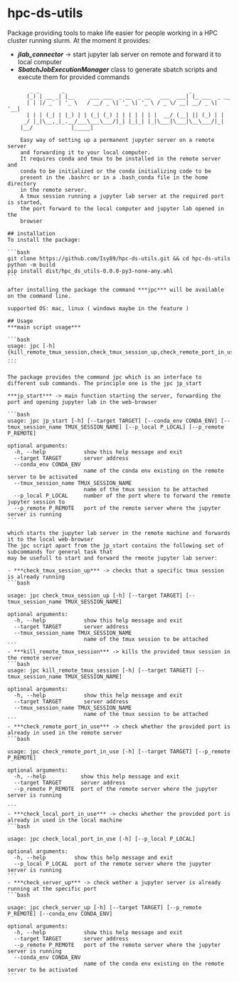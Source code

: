 # hpc-ds-utils
Package providing tools to make life easier for people working in a HPC
cluster running slurm.
At the moment it provides:

- ***jlab_connector*** -> start jupyter lab server on remote and forward it to local computer
- ***SbatchJobExecutionManager*** class to generate sbatch scripts and execute them for provided commands

````
       _ _       _                                       _             
      (_) | __ _| |__     ___ ___  _ __  _ __   ___  ___| |_ ___  _ __ 
      | | |/ _` | '_ \   / __/ _ \| '_ \| '_ \ / _ \/ __| __/ _ \| '__|
      | | | (_| | |_) | | (_| (_) | | | | | | |  __/ (__| || (_) | |   
     _/ |_|\__,_|_.__/___\___\___/|_| |_|_| |_|\___|\___|\__\___/|_|   
    |__/            |_____|                                                                                       

    Easy way of setting up a permanent jupyter server on a remote server
    and forwarding it to your local computer.
    It requires conda and tmux to be installed in the remote server and
    conda to be initialized or the conda initializing code to be
    present in the .bashrc or in a .bash_conda file in the home directory
    in the remote server.
    A tmux session running a jupyter lab server at the required port is started, 
    the port forward to the local computer and jupyter lab opened in the
    browser

## installation
To install the package:

```bash
git clone https://github.com/Isy89/hpc-ds-utils.git && cd hpc-ds-utils
python -m build
pip install dist/hpc_ds_utils-0.0.0-py3-none-any.whl
```

after installing the package the command ***jpc*** will be available on the command line.

supported OS: mac, linux ( windows maybe in the feature )

## Usage
***main script usage***

```bash
usage: jpc [-h] {kill_remote_tmux_session,check_tmux_session_up,check_remote_port_in_use,check_local_port_in_use,check_server_up,jp_start} ...
```  

The package provides the command jpc which is an interface to different sub commands. The principle one is the jpc jp_start

***jp_start*** -> main function starting the server, forwarding the port and opening jupyter lab in the web-browser

```bash
usage: jpc jp_start [-h] [--target TARGET] [--conda_env CONDA_ENV] [--tmux_session_name TMUX_SESSION_NAME] [--p_local P_LOCAL] [--p_remote P_REMOTE]

optional arguments:
  -h, --help            show this help message and exit
  --target TARGET       server address
  --conda_env CONDA_ENV
                        name of the conda env existing on the remote server to be activated
  --tmux_session_name TMUX_SESSION_NAME
                        name of the tmux session to be attached
  --p_local P_LOCAL     number of the port where to forward the remote jupyter session to
  --p_remote P_REMOTE   port of the remote server where the jupyter server is running
```

which starts the jupyter lab server in the remote machine and forwards it to the local web-browser
The jpc script apart from the jp_start contains the following set of subcommands for general task that
may be usefull to start and forward the rmeote jupyter lab server:

- ***check_tmux_session_up*** -> checks that a specific tmux session is already running 
```bash

usage: jpc check_tmux_session_up [-h] [--target TARGET] [--tmux_session_name TMUX_SESSION_NAME]

optional arguments:
  -h, --help            show this help message and exit
  --target TARGET       server address
  --tmux_session_name TMUX_SESSION_NAME
                        name of the tmux session to be attached
```
- ***kill_remote_tmux_session*** -> kills the provided tmux session in the remote server
```bash
usage: jpc kill_remote_tmux_session [-h] [--target TARGET] [--tmux_session_name TMUX_SESSION_NAME]

optional arguments:
  -h, --help            show this help message and exit
  --target TARGET       server address
  --tmux_session_name TMUX_SESSION_NAME
                        name of the tmux session to be attached
```
- ***check_remote_port_in_use*** -> check whether the provided port is already in used in the remote server
```bash

usage: jpc check_remote_port_in_use [-h] [--target TARGET] [--p_remote P_REMOTE]

optional arguments:
  -h, --help           show this help message and exit
  --target TARGET      server address
  --p_remote P_REMOTE  port of the remote server where the jupyter server is running

```
- ***check_local_port_in_use*** -> checks whether the provided port is already in used in the local machine
```bash

usage: jpc check_local_port_in_use [-h] [--p_local P_LOCAL]

optional arguments:
  -h, --help         show this help message and exit
  --p_local P_LOCAL  port of the remote server where the jupyter server is running
```
- ***check_server_up*** -> check wether a jupyter server is already running at the specific port
```bash

usage: jpc check_server_up [-h] [--target TARGET] [--p_remote P_REMOTE] [--conda_env CONDA_ENV]

optional arguments:
  -h, --help            show this help message and exit
  --target TARGET       server address
  --p_remote P_REMOTE   port of the remote server where the jupyter server is running
  --conda_env CONDA_ENV
                        name of the conda env existing on the remote server to be activated
```

